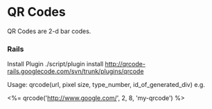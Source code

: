 # QR Codes

QR Codes are 2-d bar codes.

### Rails

Install Plugin
  ./script/plugin install http://qrcode-rails.googlecode.com/svn/trunk/plugins/qrcode

Usage: qrcode(url, pixel size, type_number, id_of_generated_div) e.g.

 <%= qrcode('http://www.google.com/', 2, 8, 'my-qrcode') %>
 